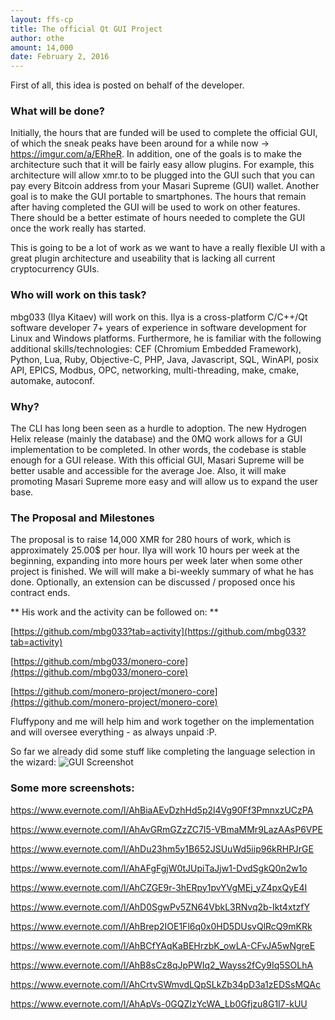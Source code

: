 ```yaml
---
layout: ffs-cp
title: The official Qt GUI Project
author: othe
amount: 14,000
date: February 2, 2016
---
```


First of all, this idea is posted on behalf of the developer.

### What will be done?

Initially, the hours that are funded will be used to complete the official GUI, of which the sneak peaks have been around for a while now -> https://imgur.com/a/ERheR. In addition, one of the goals is to make the architecture such that it will be fairly easy allow plugins. For example, this architecture will allow xmr.to to be plugged into the GUI such that you can pay every Bitcoin address from your Masari Supreme (GUI) wallet. Another goal is to make the GUI portable to smartphones. The hours that remain after having completed the GUI will be used to work on other features. There should be a better estimate of hours needed to complete the GUI once the work really has started.

This is going to be a lot of work as we want to have a really flexible UI with a great plugin architecture and useability that is lacking all current cryptocurrency GUIs.

### Who will work on this task?

mbg033 (Ilya Kitaev) will work on this. Ilya is a cross-platform C/C++/Qt software developer 7+ years of experience in software development for Linux and Windows platforms. Furthermore, he is familiar with the following additional skills/technologies: CEF (Chromium Embedded Framework), Python, Lua, Ruby, Objective-C, PHP, Java, Javascript, SQL, WinAPI, posix API, EPICS, Modbus, OPC, networking, multi-threading, make, cmake, automake, autoconf.

### Why?

The CLI has long been seen as a hurdle to adoption. The new Hydrogen Helix release (mainly the database) and the 0MQ work allows for a GUI implementation to be completed. In other words, the codebase is stable enough for a GUI release. With this official GUI, Masari Supreme will be better usable and accessible for the average Joe. Also, it will make promoting Masari Supreme more easy and will allow us to expand the user base.

### The Proposal and Milestones

The proposal is to raise 14,000 XMR for 280 hours of work, which is approximately 25.00$ per hour. Ilya will work 10 hours per week at the beginning, expanding into more hours per week later when some other project is finished. We will will make a bi-weekly summary of what he has done. Optionally, an extension can be discussed / proposed once his contract ends.

** His work and the activity can be followed on: **

[https://github.com/mbg033?tab=activity](https://github.com/mbg033?tab=activity)

[https://github.com/mbg033/monero-core](https://github.com/mbg033/monero-core)

[https://github.com/monero-project/monero-core](https://github.com/monero-project/monero-core)

Fluffypony and me will help him and work together on the implementation and will oversee everything - as always unpaid :P.

So far we already did some stuff like completing the language selection in the wizard: ![GUI Screenshot](https://www.evernote.com/shard/s528/sh/f968dcd6-8cc0-423f-bad3-c6f26261083c/dde89987e5befbd9/res/0bfa3d4e-882f-4f52-b756-62125895c1d5/skitch.png?resizeSmall&width=832)

### Some more screenshots:

https://www.evernote.com/l/AhBiaAEvDzhHd5p2l4Vg90Ff3PmnxzUCzPA

https://www.evernote.com/l/AhAvGRmGZzZC7I5-VBmaMMr9LazAAsP6VPE

https://www.evernote.com/l/AhDu23hm5y1B652JSUuWd5iip96kRHPJrGE

https://www.evernote.com/l/AhAFgFgjW0tJUpiTaJjw1-DvdSgkQ0n2w1o

https://www.evernote.com/l/AhCZGE9r-3hERpy1pvYVgMEj_yZ4pxQyE4I

https://www.evernote.com/l/AhD0SgwPv5ZN64VbkL3RNvq2b-Ikt4xtzfY

https://www.evernote.com/l/AhBrep2IOE1Fl6q0x0HD5DUsvQlRcQ9mKRk

https://www.evernote.com/l/AhBCfYAqKaBEHrzbK_owLA-CFvJA5wNgreE

https://www.evernote.com/l/AhB8sCz8qJpPWIq2_Wayss2fCy9Iq5SOLhA

https://www.evernote.com/l/AhCrtvSWmvdLQpSLkZb34pD3a1zEDSsMQAc

https://www.evernote.com/l/AhApVs-0GQZIzYcWA_Lb0Gfjzu8G1I7-kUU
